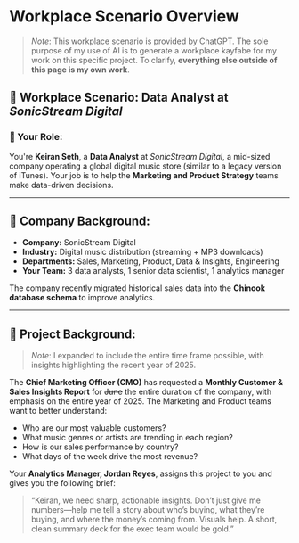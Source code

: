 # Workplace Scenario Overview

> _Note_: This workplace scenario is provided by ChatGPT. The sole purpose of my use of AI is to generate a workplace kayfabe for my work on this specific project. To clarify, **everything else outside of this page is my own work**.

## 🔎 Workplace Scenario: Data Analyst at _SonicStream Digital_

### 👤 Your Role:

You're **Keiran Seth**, a **Data Analyst** at _SonicStream Digital_, a mid-sized company operating a global digital music store (similar to a legacy version of iTunes). Your job is to help the **Marketing and Product Strategy** teams make data-driven decisions.

---

## 🏢 Company Background:

-   **Company:** SonicStream Digital
-   **Industry:** Digital music distribution (streaming + MP3 downloads)
-   **Departments:** Sales, Marketing, Product, Data & Insights, Engineering
-   **Your Team:** 3 data analysts, 1 senior data scientist, 1 analytics manager

The company recently migrated historical sales data into the **Chinook database schema** to improve analytics.

---

## 🧭 Project Background:

> _Note_: I expanded to include the entire time frame possible, with insights highlighting the recent year of 2025.

The **Chief Marketing Officer (CMO)** has requested a **Monthly Customer & Sales Insights Report** for ~~June~~ the entire duration of the company, with emphasis on the entire year of 2025. The Marketing and Product teams want to better understand:

-   Who are our most valuable customers?
-   What music genres or artists are trending in each region?
-   How is our sales performance by country?
-   What days of the week drive the most revenue?

Your **Analytics Manager, Jordan Reyes**, assigns this project to you and gives you the following brief:

> “Keiran, we need sharp, actionable insights. Don’t just give me numbers—help me tell a story about who’s buying, what they’re buying, and where the money’s coming from. Visuals help. A short, clean summary deck for the exec team would be gold.”
